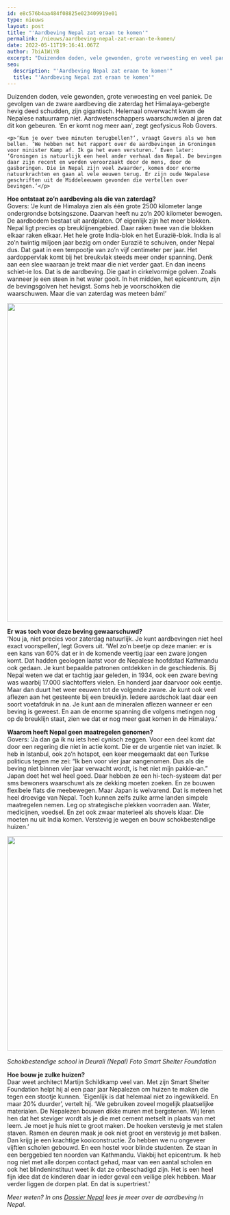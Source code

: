 ```yaml
---
id: e8c576b4aa484f08825e023409919e01
type: nieuws
layout: post
title: "'Aardbeving Nepal zat eraan te komen'"
permalink: /nieuws/aardbeving-nepal-zat-eraan-te-komen/
date: 2022-05-11T19:16:41.067Z
author: 7biA1WiYB
excerpt: "Duizenden doden, vele gewonden, grote verwoesting en veel paniek. De gevolgen van de zware aardbeving die zaterdag het Himalaya-gebergte hevig deed schudden, zijn gigantisch. Helemaal onverwacht kwam de Nepalese natuurramp niet. Aardwetenschappers waarschuwden al jaren dat dit kon gebeuren. 'En er komt nog meer aan', zegt geofysicus Rob Govers.  "
seo:
  description: "'Aardbeving Nepal zat eraan te komen'"
  title: "'Aardbeving Nepal zat eraan te komen'"
---
```

Duizenden doden, vele gewonden, grote verwoesting en veel paniek. De gevolgen van de zware aardbeving die zaterdag het Himalaya-gebergte hevig deed schudden, zijn gigantisch. Helemaal onverwacht kwam de Nepalese natuurramp niet. Aardwetenschappers waarschuwden al jaren dat dit kon gebeuren. 'En er komt nog meer aan', zegt geofysicus Rob Govers.  

    <p>‘Kun je over twee minuten terugbellen?’, vraagt Govers als we hem bellen. ‘We hebben net het rapport over de aardbevingen in Groningen voor minister Kamp af. Ik ga het even versturen.’ Even later: ‘Groningen is natuurlijk een heel ander verhaal dan Nepal. De bevingen daar zijn recent en worden veroorzaakt door de mens, door de gasboringen. Die in Nepal zijn veel zwaarder, komen door enorme natuurkrachten en gaan al vele eeuwen terug. Er zijn oude Nepalese geschriften uit de Middeleeuwen gevonden die vertellen over bevingen.’</p>
<p><strong>Hoe ontstaat zo’n aardbeving als die van zaterdag?</strong><br>Govers: ‘Je kunt de Himalaya zien als één grote 2500 kilometer lange ondergrondse botsingszone. Daarvan heeft nu zo’n 200 kilometer bewogen. De aardbodem bestaat uit aardplaten. Of eigenlijk zijn het meer blokken. Nepal ligt precies op breuklijnengebied. Daar raken twee van die blokken elkaar raken elkaar. Het hele grote India-blok en het Eurazië-blok. India is al zo’n twintig miljoen jaar bezig om onder Eurazië te schuiven, onder Nepal dus. Dat gaat in een tempootje van zo’n vijf centimeter per jaar. Het aardoppervlak komt bij het breukvlak steeds meer onder spanning. Denk aan een slee waaraan je trekt maar die niet verder gaat. En dan ineens schiet-ie los. Dat is de aardbeving. Die gaat in cirkelvormige golven. Zoals wanneer je een steen in het water gooit. In het midden, het epicentrum, zijn de bevingsgolven het hevigst. Soms heb je voorschokken die waarschuwen. Maar die van zaterdag was meteen bám!’  </p>
<p><div class="media media-element-container media-default"><div id="file-3092" class="file file-image file-image-jpeg">

        
  
  <div class="content">
    <img title="Beeld: ANP" height="744" width="1196" class="media-element file-default" src="https://original.sevendays.nl/sites/default/files/Aardbeving-Nepal.jpg" alt="">  </div>

  
</div>
</div>
<p><strong>Er was toch voor deze beving gewaarschuwd?</strong><br>‘Nou ja, niet precies voor zaterdag natuurlijk. Je kunt aardbevingen niet heel exact voorspellen’, legt Govers uit. ‘Wel zo’n beetje op deze manier: er is een kans van 60% dat er in de komende veertig jaar een zware jongen komt. Dat hadden geologen laatst voor de Nepalese hoofdstad Kathmandu ook gedaan. Je kunt bepaalde patronen ontdekken in de geschiedenis. Bij Nepal weten we dat er tachtig jaar geleden, in 1934, ook een zware beving was waarbij 17.000 slachtoffers vielen. En honderd jaar daarvoor ook eentje. Maar dan duurt het weer eeuwen tot de volgende zware. Je kunt ook veel aflezen aan het gesteente bij een breuklijn. Iedere aardschok laat daar een soort voetafdruk in na. Je kunt aan de mineralen aflezen wanneer er een beving is geweest. En aan de enorme spanning die volgens metingen nog op de breuklijn staat, zien we dat er nog meer gaat komen in de Himalaya.’</p>
<p><strong>Waarom heeft Nepal geen maatregelen genomen?</strong><br>Govers: ‘Ja dan ga ik nu iets heel cynisch zeggen. Voor een deel komt dat door een regering die niet in actie komt. Die er de urgentie niet van inziet. Ik heb in Istanbul, ook zo’n hotspot, een keer meegemaakt dat een Turkse politicus tegen me zei: “Ik ben voor vier jaar aangenomen. Dus als die beving niet binnen vier jaar verwacht wordt, is het niet mijn pakkie-an.” Japan doet het wel heel goed. Daar hebben ze een hi-tech-systeem dat per sms bewoners waarschuwt als ze dekking moeten zoeken. En ze bouwen flexibele flats die meebewegen. Maar Japan is welvarend. Dat is meteen het heel droevige van Nepal. Toch kunnen zelfs zulke arme landen simpele maatregelen nemen. Leg op strategische plekken voorraden aan. Water, medicijnen, voedsel. En zet ook zwaar materieel als shovels klaar. Die moeten nu uit India komen. Verstevig je wegen en bouw schokbestendige huizen.’</p>
<p><div class="media media-element-container media-default"><div id="file-3093" class="file file-image file-image-jpeg">

        
  
  <div class="content">
    <img title="Foto: AFP" height="500" width="750" class="media-element file-default" src="https://original.sevendays.nl/sites/default/files/schokbestendige%20school%20nepal.jpg" alt="">  </div>

  
</div>
</div><br><em>Schokbestendige school in Deurali (Nepal) Foto Smart Shelter Foundation</em>
<p><strong>Hoe bouw je zulke huizen?</strong><br>Daar weet architect Martijn Schildkamp veel van. Met zijn Smart Shelter Foundation helpt hij al een paar jaar Nepalezen om huizen te maken die tegen een stootje kunnen. 'Eigenlijk is dat helemaal niet zo ingewikkeld. En maar 20% duurder’, vertelt hij. ‘We gebruiken zoveel mogelijk plaatselijke materialen. De Nepalezen bouwen dikke muren met bergstenen. Wij leren hen dat het steviger wordt als je die met cement metselt in plaats van met leem. Je moet je huis niet te groot maken. De hoeken verstevig je met stalen staven. Ramen en deuren maak je ook niet groot en verstevig je met balken. Dan krijg je een krachtige kooiconstructie. Zo hebben we nu ongeveer vijftien scholen gebouwd. En een hostel voor blinde studenten. Ze staan in een berggebied ten noorden van Kathmandu. Vlakbij het epicentrum. Ik heb nog niet met alle dorpen contact gehad, maar van een aantal scholen en ook het blindeninstituut weet ik dat ze onbeschadigd zijn. Het is een heel fijn idee dat de kinderen daar in ieder geval een veilige plek hebben. Maar verder liggen de dorpen plat. En dat is supertriest.'</p>
<p><em>Meer weten? In ons <a href="https://original.sevendays.nl/dossier-nepal">Dossier Nepal</a> lees je meer over de aardbeving in Nepal.</em></p>  
